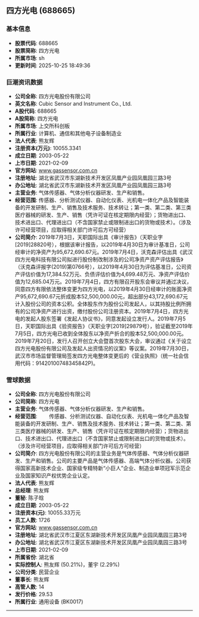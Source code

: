 ## 四方光电 (688665)

### 基本信息

- **股票代码**: 688665
- **股票简称**: 四方光电
- **所属市场**: sh
- **更新时间**: 2025-10-25 18:49:36

### 巨潮资讯数据

- **公司全称**: 四方光电股份有限公司
- **英文名称**: Cubic Sensor and Instrument Co., Ltd.
- **A股代码**: 688665
- **A股简称**: 四方光电
- **所属市场**: 上交所科创板
- **所属行业**: 计算机、通信和其他电子设备制造业
- **法人代表**: 熊友辉
- **注册资本(万元)**: 10055.3341
- **成立日期**: 2003-05-22
- **上市日期**: 2021-02-09
- **官方网站**: www.gassensor.com.cn
- **注册地址**: 湖北省武汉市东湖新技术开发区凤凰产业园凤凰园三路3号
- **办公地址**: 湖北省武汉市东湖新技术开发区凤凰产业园凤凰园三路3号
- **主营业务**: 气体传感器、气体分析仪器研发、生产和销售。
- **经营范围**: 传感器、分析测试仪器、自动化仪表、光机电一体化产品及智能装备的开发研制、生产、销售及技术服务、技术转让；第一类、第二类、第三类医疗器械的研发、生产、销售（凭许可证在核定期限内经营）；货物进出口、技术进出口、代理进出口（不含国家禁止或限制进出口的货物或技术）。（涉及许可经营项目，应取得相关部门许可后方可经营）
- **公司简介**: 2019年7月3日，天职国际出具《审计报告》（天职业字[2019]28820号），根据该审计报告，以2019年4月30日为审计基准日，公司经审计的净资产为95,672,690.67元。2019年7月4日，沃克森评估出具《武汉四方光电科技有限公司拟进行股份制改制涉及的公司净资产资产评估报告》（沃克森评报字(2019)第0766号），以2019年4月30日为评估基准日，公司资产评估价值为17,384.52万元、负债评估价值为4,699.48万元、净资产评估价值为12,685.04万元。2019年7月4日，四方有限召开股东会审议并通过决议，同意四方有限依法整体变更为四方光电，以2019年4月30日经审计的账面净资产95,672,690.67元折成股本52,500,000.00元，超出部分43,172,690.67元计入股份公司的资本公积。全体股东作为股份公司发起人，以其持股比例所拥有的公司净资产进行出资，缴付股份公司注册资本。2019年7月4日，四方光电的发起人股东签署《发起人协议书》，同意发起设立发行人。2019年7月5日，天职国际出具《验资报告》（天职业字[2019]29879号），验证截至2019年7月5日，四方光电已收到全体股东以净资产折合的股本52,500,000.00元。2019年7月20日，发行人召开创立大会暨首次股东大会，审议通过《关于设立四方光电股份有限公司及发起人出资情况的议案》等议案。2019年7月30日，武汉市市场监督管理局签发四方光电整体变更后的《营业执照》（统一社会信用代码：91420100748345842P)。

### 雪球数据

- **公司全称**: 四方光电股份有限公司
- **公司简称**: 四方光电
- **主营业务**: 气体传感器、气体分析仪器研发、生产和销售。
- **经营范围**: 　　传感器、分析测试仪器、自动化仪表、光机电一体化产品及智能装备的开发研制、生产、销售及技术服务、技术转让；第一类、第二类、第三类医疗器械的研发、生产、销售（凭许可证在核定期限内经营）；货物进出口、技术进出口、代理进出口（不含国家禁止或限制进出口的货物或技术）。（涉及许可经营项目，应取得相关部门许可后方可经营）
- **公司简介**: 四方光电股份有限公司的主营业务是气体传感器、气体分析仪器研发、生产和销售。公司的主要产品是气体传感器、高端气体分析仪器。公司获得国家高新技术企业、国家级专精特新“小巨人”企业、制造业单项冠军示范企业及国家知识产权优势企业认定。
- **法人代表**: 熊友辉
- **总经理**: 熊友辉
- **董秘**: 陈子晗
- **成立日期**: 2003-05-22
- **注册资本(元)**: 10055.33万元
- **员工人数**: 1726
- **官方网站**: www.gassensor.com.cn
- **注册地址**: 湖北省武汉市江夏区东湖新技术开发区凤凰产业园凤凰园三路3号
- **办公地址**: 湖北省武汉市江夏区东湖新技术开发区凤凰产业园凤凰园三路3号
- **上市日期**: 2021-02-09
- **所属省份**: 湖北省
- **实际控制人**: 熊友辉 (50.21%)，董宇 (2.29%)
- **公司分类**: 民营企业
- **董事长**: 熊友辉
- **高管人数**: 14
- **发行价格**: 29.53
- **所属行业**: 通用设备 (BK0017)

---